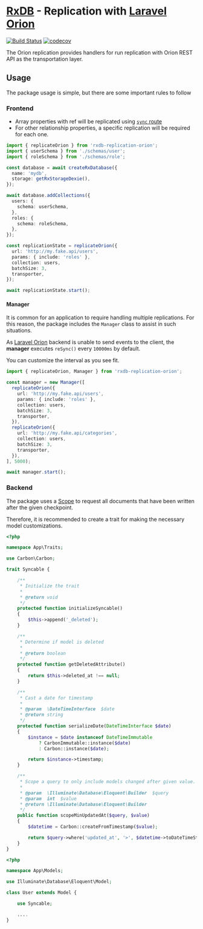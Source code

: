 # [RxDB](https://rxdb.info) - Replication with [Laravel Orion](https://tailflow.github.io/laravel-orion-docs)

[![Build Status](https://github.com/serenysoft/rxdb-replication-orion/actions/workflows/ci.yml/badge.svg)](https://github.com/serenysoft/rxdb-replication-orion/actions/workflows/ci.yml)
[![codecov](https://codecov.io/gh/serenysoft/rxdb-replication-orion/branch/master/graph/badge.svg?token=GANBHB4ZHS)](https://codecov.io/gh/serenysoft/rxdb-replication-orion)

The Orion replication provides handlers for run replication with Orion REST API as the transportation layer.

## Usage

The package usage is simple, but there are some important rules to follow

### Frontend

- Array properties with ref will be replicated using [`sync` route](https://tailflow.github.io/laravel-orion-docs/v2.x/guide/relationships.html#syncing)
- For other relationship properties, a specific replication will be required for each one.

```typescript
import { replicateOrion } from 'rxdb-replication-orion';
import { userSchema } from './schemas/user';
import { roleSchema } from './schemas/role';

const database = await createRxDatabase({
  name: 'mydb',
  storage: getRxStorageDexie(),
});

await database.addCollections({
  users: {
    schema: userSchema,
  },
  roles: {
    schema: roleSchema,
  },
});

const replicationState = replicateOrion({
  url: 'http://my.fake.api/users',
  params: { include: 'roles' },
  collection: users,
  batchSize: 3,
  transporter,
});

await replicationState.start();
```

#### Manager

It is common for an application to require handling multiple replications.
For this reason, the package includes the `Manager` class to assist in such situations.

As [Laravel Orion](https://tailflow.github.io/laravel-orion-docs) backend is unable to send events to the client,
the **manager** executes `reSync()` every `10000ms` by default.

You can customize the interval as you see fit.

```typescript
import { replicateOrion, Manager } from 'rxdb-replication-orion';

const manager = new Manager([
  replicateOrion({
    url: 'http://my.fake.api/users',
    params: { include: 'roles' },
    collection: users,
    batchSize: 3,
    transporter,
  }),
  replicateOrion({
    url: 'http://my.fake.api/categories',
    collection: users,
    batchSize: 3,
    transporter,
  }),
], 5000);

await manager.start();
```

### Backend

The package uses a [Scope](https://tailflow.github.io/laravel-orion-docs/v2.x/guide/search.html#filtering) to request all documents that have been written after the given checkpoint.

Therefore, it is recommended to create a trait for making the necessary model customizations.

```php
<?php

namespace App\Traits;

use Carbon\Carbon;

trait Syncable {

    /**
     * Initialize the trait
     *
     * @return void
     */
    protected function initializeSyncable()
    {
        $this->append('_deleted');
    }

    /**
     * Determine if model is deleted
     *
     * @return boolean
     */
    protected function getDeletedAttribute()
    {
        return $this->deleted_at !== null;
    }

    /**
     * Cast a date for timestamp
     *
     * @param  \DateTimeInterface  $date
     * @return string
     */
    protected function serializeDate(DateTimeInterface $date)
    {
        $instance = $date instanceof DateTimeImmutable
            ? CarbonImmutable::instance($date)
            : Carbon::instance($date);

        return $instance->timestamp;
    }

    /**
     * Scope a query to only include models changed after given value.
     *
     * @param  \Illuminate\Database\Eloquent\Builder  $query
     * @param  int  $value
     * @return \Illuminate\Database\Eloquent\Builder
     */
    public function scopeMinUpdatedAt($query, $value)
    {
        $datetime = Carbon::createFromTimestamp($value);

        return $query->where('updated_at', '>', $datetime->toDateTimeString());
    }
}

```

```php
<?php

namespace App\Models;

use Illuminate\Database\Eloquent\Model;

class User extends Model {

    use Syncable;

    ....
}
```





